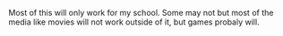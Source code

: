 Most of this will only work for my school. Some may not but most of the media like movies will not work outside of it, but games probaly will.
